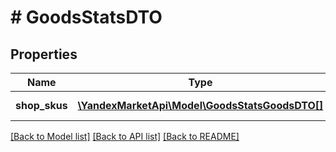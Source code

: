 # # GoodsStatsDTO

## Properties

Name | Type | Description | Notes
------------ | ------------- | ------------- | -------------
**shop_skus** | [**\YandexMarketApi\Model\GoodsStatsGoodsDTO[]**](GoodsStatsGoodsDTO.md) | Список товаров. | [optional]

[[Back to Model list]](../../README.md#models) [[Back to API list]](../../README.md#endpoints) [[Back to README]](../../README.md)

